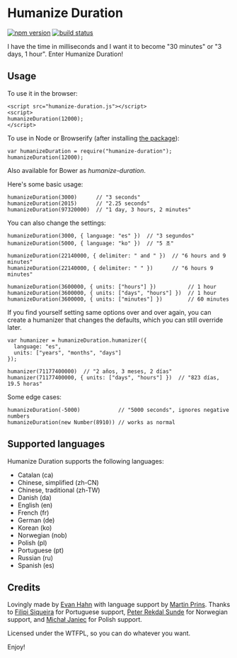 Humanize Duration
=================

[![npm version](https://badge.fury.io/js/humanize-duration.svg)](https://npmjs.org/package/humanize-duration)
[![build status](https://travis-ci.org/EvanHahn/HumanizeDuration.js.svg?branch=master)](https://travis-ci.org/EvanHahn/HumanizeDuration.js)

I have the time in milliseconds and I want it to become "30 minutes" or "3 days, 1 hour". Enter Humanize Duration!

Usage
-----

To use it in the browser:

    <script src="humanize-duration.js"></script>
    <script>
    humanizeDuration(12000);
    </script>

To use in Node or Browserify (after installing [the package](https://npmjs.org/package/humanize-duration)):

    var humanizeDuration = require("humanize-duration");
    humanizeDuration(12000);

Also available for Bower as *humanize-duration*.

Here's some basic usage:

    humanizeDuration(3000)      // "3 seconds"
    humanizeDuration(2015)      // "2.25 seconds"
    humanizeDuration(97320000)  // "1 day, 3 hours, 2 minutes"

You can also change the settings:

    humanizeDuration(3000, { language: "es" })  // "3 segundos"
    humanizeDuration(5000, { language: "ko" })  // "5 초"

    humanizeDuration(22140000, { delimiter: " and " })  // "6 hours and 9 minutes"
    humanizeDuration(22140000, { delimiter: " " })      // "6 hours 9 minutes"

    humanizeDuration(3600000, { units: ["hours"] })          // 1 hour
    humanizeDuration(3600000, { units: ["days", "hours"] })  // 1 hour
    humanizeDuration(3600000, { units: ["minutes"] })        // 60 minutes

If you find yourself setting same options over and over again, you can create a humanizer that changes the defaults, which you can still override later.

    var humanizer = humanizeDuration.humanizer({
      language: "es",
      units: ["years", "months", "days"]
    });

    humanizer(71177400000)  // "2 años, 3 meses, 2 días"
    humanizer(71177400000, { units: ["days", "hours"] })  // "823 días, 19.5 horas"

Some edge cases:

    humanizeDuration(-5000)            // "5000 seconds", ignores negative numbers
    humanizeDuration(new Number(8910)) // works as normal

Supported languages
-------------------

Humanize Duration supports the following languages:

* Catalan (ca)
* Chinese, simplified (zh-CN)
* Chinese, traditional (zh-TW)
* Danish (da)
* English (en)
* French (fr)
* German (de)
* Korean (ko)
* Norwegian (nob)
* Polish (pl)
* Portuguese (pt)
* Russian (ru)
* Spanish (es)

Credits
-------

Lovingly made by [Evan Hahn](http://evanhahn.com/) with language support by [Martin Prins](https://github.com/magarcia). Thanks to [Filipi Siqueira](https://github.com/filipi777) for Portuguese support, [Peter Rekdal Sunde](https://github.com/peters) for Norwegian support, and [Michał Janiec](https://github.com/mjjaniec) for Polish support.

Licensed under the WTFPL, so you can do whatever you want.

Enjoy!
